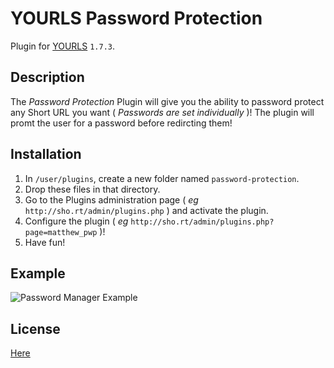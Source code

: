 YOURLS Password Protection
====================

Plugin for [YOURLS](http://yourls.org) `1.7.3`. 

Description
-----------
The *Password Protection* Plugin will give you the ability to password protect any Short URL you want ( *Passwords are set individually* )! The plugin will promt the user for a password before redircting them!

Installation
------------
1. In `/user/plugins`, create a new folder named `password-protection`.
2. Drop these files in that directory.
3. Go to the Plugins administration page ( *eg* `http://sho.rt/admin/plugins.php` ) and activate the plugin.
3. Configure the plugin ( *eg* `http://sho.rt/admin/plugins.php?page=matthew_pwp` )!
4. Have fun!

Example
-------
![Password Manager Example](https://mateoc.net/b_plugin/yourls_PasswordProtection/yourlsPasswordManager-1.1.gif "Password Manager Example")

License
-------
[Here](LICENSE)
